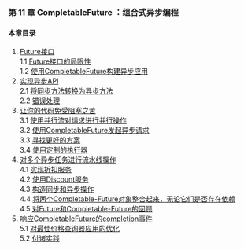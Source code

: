 ### 第 11 章 CompletableFuture ：组合式异步编程 ###
#### 本章目录 ####
1.	[Future接口](Course1.java)   
1.1	[Future接口的局限性](Course11.java)   
1.2	[使用CompletableFuture构建异步应用](Course12.java)   
2.	[实现异步API](Course2.java)   
2.1	[将同步方法转换为异步方法](Course21.java)   
2.2	[错误处理](Course22.java)   
3.	[让你的代码免受阻塞之苦](Course3.java)   
3.1	[使用并行流对请求进行并行操作](Course31.java)   
3.2	[使用CompletableFuture发起异步请求](Course32.java)   
3.3	[寻找更好的方案](Course33.java)   
3.4	[使用定制的执行器](Course34.java)   
4.	[对多个异步任务进行流水线操作](Course4.java)   
4.1	[实现折扣服务](Course41.java)   
4.2	[使用Discount服务](Course42.java)   
4.3	[构造同步和异步操作](Course43.java)   
4.4	[将两个Completable-Future对象整合起来，无论它们是否存在依赖](Course44.java)   
4.5	[对Future和Completable-Future的回顾](Course45.java)   
5.	[响应CompletableFuture的completion事件](Course5.java)   
5.1	[对最佳价格查询器应用的优化](Course51.java)   
5.2	[付诸实践](Course52.java)   
